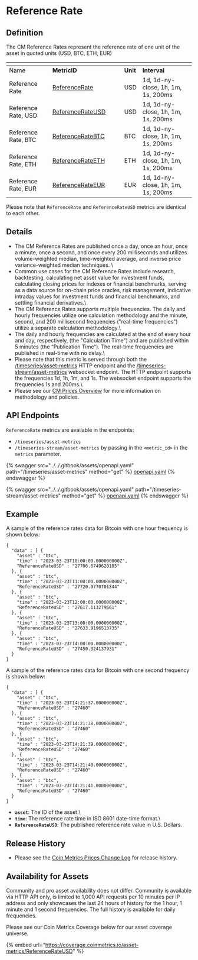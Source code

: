 # Reference Rate

## **Definition**

The CM Reference Rates represent the reference rate of one unit of the asset in quoted units (USD, BTC, ETH, EUR)

<table data-header-hidden><thead><tr><th></th><th width="179"></th><th></th><th></th></tr></thead><tbody><tr><td>Name</td><td><strong>MetricID</strong></td><td><strong>Unit</strong></td><td><strong>Interval</strong></td></tr><tr><td>Reference Rate</td><td><a href="https://coverage.coinmetrics.io/search-results?query=ReferenceRate">ReferenceRate</a></td><td>USD</td><td>1d, 1d-ny-close, 1h, 1m, 1s, 200ms</td></tr><tr><td>Reference Rate, USD</td><td><a href="https://coverage.coinmetrics.io/search-results?query=ReferenceRateUSD">ReferenceRateUSD</a></td><td>USD</td><td>1d, 1d-ny-close, 1h, 1m, 1s, 200ms</td></tr><tr><td>Reference Rate, BTC</td><td><a href="https://coverage.coinmetrics.io/search-results?query=ReferenceRateBTC">ReferenceRateBTC</a></td><td>BTC</td><td>1d, 1d-ny-close, 1h, 1m, 1s, 200ms</td></tr><tr><td>Reference Rate, ETH</td><td><a href="https://coverage.coinmetrics.io/search-results?query=ReferenceRateETH">ReferenceRateETH</a></td><td>ETH</td><td>1d, 1d-ny-close, 1h, 1m, 1s, 200ms</td></tr><tr><td>Reference Rate, EUR</td><td><a href="https://coverage.coinmetrics.io/search-results?query=ReferenceRateEUR">ReferenceRateEUR</a></td><td>EUR</td><td>1d, 1d-ny-close, 1h, 1m, 1s, 200ms</td></tr></tbody></table>

Please note that `ReferenceRate` and `ReferenceRateUSD` metrics are identical to each other.

## Details

* The CM Reference Rates are published once a day, once an hour, once a minute, once a second, and once every 200 milliseconds and utilizes volume-weighted median, time-weighted average, and inverse price variance-weighted median techniques. \\
* Common use cases for the CM Reference Rates include research, backtesting, calculating net asset value for investment funds, calculating closing prices for indexes or financial benchmarks, serving as a data source for on-chain price oracles, risk management, indicative intraday values for investment funds and financial benchmarks, and settling financial derivatives.\\
* The CM Reference Rates supports multiple frequencies. The daily and hourly frequencies utilize one calculation methodology and the minute, second, and 200 millisecond frequencies ("real-time frequencies") utilize a separate calculation methodology.\\
* The daily and hourly frequencies are calculated at the end of every hour and day, respectively, (the "Calculation Time") and are published within 5 minutes (the “Publication Time”). The real-time frequencies are published in real-time with no delay.\\
* Please note that this metric is served through both the [/timeseries/asset-metrics](https://docs.coinmetrics.io/api/v4#operation/getTimeseriesAssetMetrics) HTTP endpoint and the [/timeseries-stream/asset-metrics](https://docs.coinmetrics.io/api/v4#operation/getTimeseriesStreamAssetMetrics) websocket endpoint. The HTTP endpoint supports the frequencies 1d, 1h, 1m, and 1s. The websocket endpoint supports the frequencies 1s and 200ms.\\
* Please see our [CM Prices Overview](./) for more information on methodology and policies.

## API Endpoints

`ReferenceRate` metrics are available in the endpoints:

* `/timeseries/asset-metrics`
* `/timeseries-stream/asset-metrics` by passing in the `<metric_id>` in the `metrics` parameter.

{% swagger src="../../.gitbook/assets/openapi.yaml" path="/timeseries/asset-metrics" method="get" %}
[openapi.yaml](../../.gitbook/assets/openapi.yaml)
{% endswagger %}

{% swagger src="../../.gitbook/assets/openapi.yaml" path="/timeseries-stream/asset-metrics" method="get" %}
[openapi.yaml](../../.gitbook/assets/openapi.yaml)
{% endswagger %}

## **Example**

A sample of the reference rates data for Bitcoin with one hour frequency is shown below:

```
{
  "data" : [ {
    "asset" : "btc",
    "time" : "2023-03-23T10:00:00.000000000Z",
    "ReferenceRateUSD" : "27706.6749620105"
  }, {
    "asset" : "btc",
    "time" : "2023-03-23T11:00:00.000000000Z",
    "ReferenceRateUSD" : "27720.9770701344"
  }, {
    "asset" : "btc",
    "time" : "2023-03-23T12:00:00.000000000Z",
    "ReferenceRateUSD" : "27617.113279661"
  }, {
    "asset" : "btc",
    "time" : "2023-03-23T13:00:00.000000000Z",
    "ReferenceRateUSD" : "27633.9196513735"
  }, {
    "asset" : "btc",
    "time" : "2023-03-23T14:00:00.000000000Z",
    "ReferenceRateUSD" : "27450.324137931"
  }
}
```

A sample of the reference rates data for Bitcoin with one second frequency is shown below:

```
{
  "data" : [ {
    "asset" : "btc",
    "time" : "2023-03-23T14:21:37.000000000Z",
    "ReferenceRateUSD" : "27460"
  }, {
    "asset" : "btc",
    "time" : "2023-03-23T14:21:38.000000000Z",
    "ReferenceRateUSD" : "27460"
  }, {
    "asset" : "btc",
    "time" : "2023-03-23T14:21:39.000000000Z",
    "ReferenceRateUSD" : "27460"
  }, {
    "asset" : "btc",
    "time" : "2023-03-23T14:21:40.000000000Z",
    "ReferenceRateUSD" : "27460"
  }, {
    "asset" : "btc",
    "time" : "2023-03-23T14:21:41.000000000Z",
    "ReferenceRateUSD" : "27460"
  }
}
```

* **`asset`**: The ID of the asset.\\
* **`time`**: The reference rate time in ISO 8601 date-time format.\\
* **`ReferenceRateUSD`**: The published reference rate value in U.S. Dollars.

## Release History

* Please see the [Coin Metrics Prices Change Log](https://docs.coinmetrics.io/market-data/methodologies/coin-metrics-prices-methodology#change-log) for release history.

## **Availability for Assets**

Community and pro asset availability does not differ. Community is available via HTTP API only, is limited to 1,000 API requests per 10 minutes per IP address and only showcases the last 24 hours of history for the 1 hour, 1 minute and 1 second frequencies. The full history is available for daily frequencies.

Please see our Coin Metrics Coverage below for our asset coverage universe.

{% embed url="https://coverage.coinmetrics.io/asset-metrics/ReferenceRateUSD" %}
